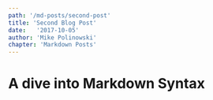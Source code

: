 ```yaml
---
path: '/md-posts/second-post'
title: 'Second Blog Post'
date:   '2017-10-05'
author: 'Mike Polinowski'
chapter: 'Markdown Posts'
---
```


# A dive into Markdown Syntax
